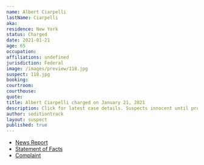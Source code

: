 ```yaml
---
name: Albert Ciarpelli
lastName: Ciarpelli
aka:
residence: New York
status: Charged
date: 2021-01-21
age: 65
occupation:
affiliations: undefined
jurisdiction: Federal
image: /images/preview/118.jpg
suspect: 118.jpg
booking:
courtroom:
courthouse:
quote:
title: Albert Ciarpelli charged on January 21, 2021
description: Click for latest case details. Suspects innocent until proven guilty.
author: seditiontrack
layout: suspect
published: true
---
```

- [News Report](https://www.syracuse.com/crime/2021/01/syracuse-man-charged-in-dc-riots-called-time-inside-the-capitol-a-little-adventure.html)
- [Statement of Facts](https://www.justice.gov/opa/page/file/1353446/download)
- [Complaint](https://www.justice.gov/opa/page/file/1353441/download)
